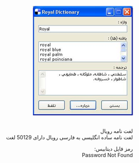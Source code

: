 <DIV dir="RTL">
<img src="https://raw.githubusercontent.com/idreamsi/Royal-Dictionary/master/royaldic.jpg" alt="Royal Dictionary">

<p>
<br />لغت نامه رویال
<br />لغت نامه ساده انگلیسی به فارسی رویال
دارای 50129 لغت

رمز فایل دیتابیس:<br />
Password Not Found
</p>
</DIV>
